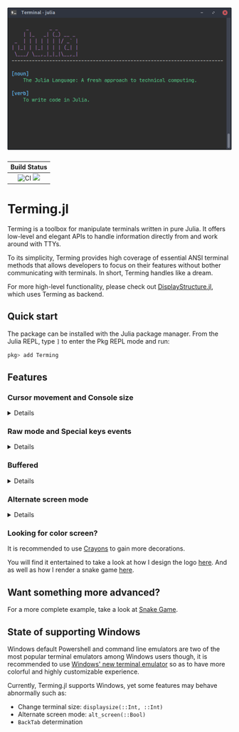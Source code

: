 <h1 align="center">
    <img width="650" src="example/logo.png" alt="Terming">
    <br>
</h1>

| **Build Status**                                 |
|:------------------------------------------------:|
| ![CI][github-ci] [![][codecov-img]][codecov-url] |

[github-ci]: https://github.com/foldfelis/Terming.jl/workflows/CI/badge.svg

[codecov-img]: https://codecov.io/gh/foldfelis/Terming.jl/branch/master/graph/badge.svg

[codecov-url]: https://codecov.io/gh/foldfelis/Terming.jl

# Terming.jl

Terming is a toolbox for manipulate terminals written in pure Julia. It offers low-level and elegant APIs to handle information directly from and work around with TTYs.

To its simplicity, Terming provides high coverage of essential ANSI terminal methods that allows developers to focus on their features without bother communicating with terminals. In short, Terming handles like a dream.

For more high-level functionality, please check out [DisplayStructure.jl](https://github.com/foldfelis/DisplayStructure.jl), which uses Terming as backend.

## Quick start

The package can be installed with the Julia package manager.
From the Julia REPL, type `]` to enter the Pkg REPL mode and run:

```julia
pkg> add Terming
```

## Features

### **Cursor movement and Console size**

<details>

```julia
using Terming

function main()
    # set term size and clear
    Terming.displaysize(20, 75); Terming.clear()
    # move cursor to (row=6, col=10)
    Terming.cmove(6, 10)
    # save current position
    Terming.csave()
    Terming.print("This string is printed at (row=6, col=10)")
    # restore saved position
    Terming.crestore()
    # move cursor down
    Terming.cmove_down()
    Terming.print("This string is printed at next line, with same col")
    # move cursor to the beginning of next line
    Terming.cmove_line_down()
    Terming.print("This string is printed at the beginning of next line")
    # move cursor to last line
    Terming.cmove_line_last()

    return
end

main()
```

![](example/cursor.png)

</details>

### **Raw mode and Special keys events**

<details>

```julia
using Terming

function main()
    # set term size and clear
    Terming.displaysize(20, 75); Terming.clear()

    # enable raw mode
    Terming.raw!(true)
    event = nothing
    while event != Terming.KeyPressedEvent(Terming.ESC)
        # read in_stream
        sequence = Terming.read_stream()
        # parse in_stream sequence to event
        event = Terming.parse_sequence(sequence)
        @show event
    end
    # disable raw mode
    Terming.raw!(false)

    return
end

main()
```

![](example/event.png)

</details>

### **Buffered**

<details>

```julia
using Terming

function println_animation(str::String; delay::Real=0.05)
    # save current position of cursor
    Terming.csave()

    for c in str
        Terming.print(c)
        sleep(delay)
        delay *= 0.98
    end

    # restore position of cursor and move down
    Terming.crestore(); Terming.cmove_down()
end

function main()
    # set term size and clear
    Terming.displaysize(20, 80); Terming.clear()
    # move cursor to (row=2, col=2)
    Terming.cmove(2, 2)

    # +----------------+
    # | without buffer |
    # +----------------+
    discription = "The following string is blocked bue to the time-consuming calculations:"
    println_animation(discription)

    # save current position of cursor
    Terming.csave()

    str = "This string will be finished printing once the calculations are..."
    Terming.print(str)
    sleep(1) # fake time consuming calculation
    Terming.println(" done!!")

    # restore position of cursor and move down 2 row
    Terming.crestore(); Terming.cmove_down(2)

    # +-------------+
    # | with buffer |
    # +-------------+
    discription = "The following string is not blocked by the time-consuming calculations:"
    println_animation(discription)

    # save current position of cursor
    Terming.csave()

    Terming.buffered() do buffer
        str = "This string will be finished printing once the calculations are"
        Terming.print(buffer, str)
        sleep(1) # fake time consuming calculation
        Terming.println(buffer, " done!!")
    end

    # restore position of cursor and move down 2 row
    Terming.crestore(); Terming.cmove_down(2)

    return
end

main()
```

![](example/buffered1.png)

![](example/buffered2.png)

</details>

### **Alternate screen mode**

<details>

```julia
using Terming

function main()
    # set term size
    Terming.displaysize(20, 75)
    # switch to alternate screen
    Terming.alt_screen(true)

    Terming.cmove(1, 1)
    Terming.println("Terminal is now switched to the alternate screen mode.")
    Terming.println("Press ENTER to switch back."); readline()

    # switch back from alternate screen
    Terming.alt_screen(false)

    return
end

main()
```

![](example/alt_screen1.png)

![](example/alt_screen2.png)

</details>


### **Looking for color screen?**

It is recommended to use [Crayons](https://github.com/KristofferC/Crayons.jl) to gain more decorations.

You will find it entertained to take a look at how I design the logo [here](example/logo.jl). And as well as how I render a snake game [here](https://github.com/foldfelis/Snake.jl/blob/master/src/view.jl).

## Want something more advanced?

For a more complete example, take a look at [Snake Game](https://github.com/foldfelis/Snake.jl).

## State of supporting Windows

Windows default Powershell and command line emulators are two of the most popular terminal emulators among Windows users though, it is recommended to use [Windows' new terminal emulator](https://github.com/microsoft/terminal) so as to have more colorful and highly customizable experience.

Currently, Terming.jl supports Windows, yet some features may behave abnormally such as:

* Change terminal size: `displaysize(::Int, ::Int)`
* Alternate screen mode: `alt_screen(::Bool)`
* `BackTab` determination
